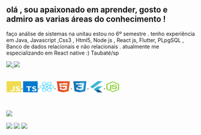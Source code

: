 ## olá , sou apaixonado em aprender, gosto e admiro as varias áreas do conhecimento !
faço análise de sistemas na unitau estou no 6º semestre .
tenho experiência em Java, Javascript ,Css3 , Html5, Node js , React js, Flutter, PLpgSQL , Banco de dados relacionais e não relacionais .
atualmente me especializando em React native :)
Taubaté/sp

 <div>
  <a href="https://github.com/williamisaque1/">
  <img height="180em" src="https://github-readme-stats.vercel.app/api?username=williamisaque1&show_icons=true&theme=chartreuse-dark&include_all_commits=true&count_private=true"/>
  <img height="180em" src="https://github-readme-stats.vercel.app/api/top-langs/?username=williamisaque1&layout=compact&langs_count=7&theme=chartreuse-dark"/>
            
</div>
 <br>
 
<div style="display: inline_block"><br>
  <img align="center" alt="" height="30" width="40" src="https://raw.githubusercontent.com/devicons/devicon/master/icons/javascript/javascript-plain.svg">
  <img align="center" alt="" height="30" width="40" src="https://raw.githubusercontent.com/devicons/devicon/master/icons/typescript/typescript-plain.svg">
  <img align="center" alt="" height="30" width="40" src="https://raw.githubusercontent.com/devicons/devicon/master/icons/react/react-original.svg">
  <img align="center" alt="" height="30" width="40" src="https://raw.githubusercontent.com/devicons/devicon/master/icons/html5/html5-original.svg">
  <img align="center" alt="" height="30" width="40" src="https://raw.githubusercontent.com/devicons/devicon/master/icons/css3/css3-original.svg">
  <img align="center" alt="" height="30" width="40" src="https://raw.githubusercontent.com/devicons/devicon/master/icons/flutter/flutter-original.svg">
 <img align="center" alt="" height="30" width="40" src="https://raw.githubusercontent.com/devicons/devicon/master/icons/nodejs/nodejs-original.svg">
 

  
</div>   
       
   <br/>
 <br/>
<div> 
 
  <a href="https://instagram.com/william_nunes_br" target="_blank"><img src="https://img.shields.io/badge/-Instagram-%23E4405F?style=for-the-badge&logo=instagram&logoColor=white" target="_blank"></a>
 
 <a href="https://discord.gg/william isaque#8786" target="_blank"><img src="https://img.shields.io/badge/Discord-7289DA?style=for-the-badge&logo=discord&logoColor=white" target="_blank"></a> 
  <a href = "mailto:williamisaque18@gmail.com"><img src="https://img.shields.io/badge/-Gmail-%23333?style=for-the-badge&logo=gmail&logoColor=white" target="_blank"></a>
  <a href="https://www.linkedin.com/in/william-isaque-0981b6161/" target="_blank"><img src="https://img.shields.io/badge/-LinkedIn-%230077B5?style=for-the-badge&logo=linkedin&logoColor=white" target="_blank"></a> 
 

 
</div>



